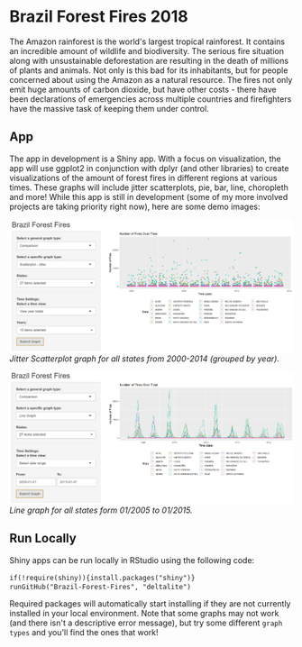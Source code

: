 # Brazil Forest Fires 2018
The Amazon rainforest is the world's largest tropical rainforest. It contains an incredible amount of wildlife and biodiversity. The serious fire situation along with unsustainable deforestation are resulting in the death of millions of plants and animals. Not only is this bad for its inhabitants, but for people concerned about using the Amazon as a natural resource. The fires not only emit huge amounts of carbon dioxide, but have other costs - there have been declarations of emergencies across multiple countries and firefighters have the massive task of keeping them under control.

## App
The app in development is a Shiny app. With a focus on visualization, the app will use ggplot2 in conjunction with dplyr (and other libraries) to create visualizations of the amount of forest fires in different regions at various times. These graphs will include jitter scatterplots, pie, bar, line, choropleth and more! While this app is still in development (some of my more involved projects are taking priority right now), here are some demo images:

![Jitter graph demo](images/jitter_graph_demo.PNG)
*Jitter Scatterplot graph for all states from 2000-2014 (grouped by year).*

![Line graph demo](images/line_graph_demo.PNG)
*Line graph for all states form 01/2005 to 01/2015.*

## Run Locally
Shiny apps can be run locally in RStudio using the following code:

```
if(!require(shiny)){install.packages("shiny")}
runGitHub("Brazil-Forest-Fires", "deltalite")
```

Required packages will automatically start installing if they are not currently installed in your local environment. Note that some graphs may not work (and there isn't a descriptive error message), but try some different `graph types` and you'll find the ones that work!